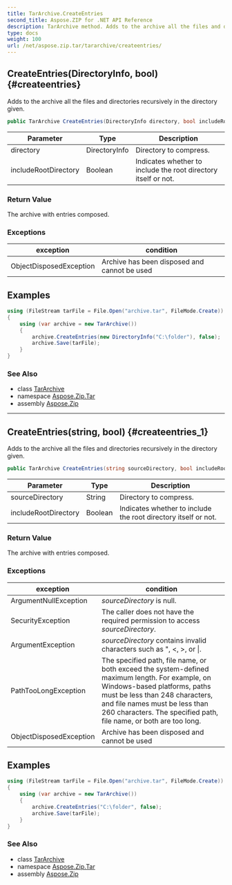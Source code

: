 ```yaml
---
title: TarArchive.CreateEntries
second_title: Aspose.ZIP for .NET API Reference
description: TarArchive method. Adds to the archive all the files and directories recursively in the directory given
type: docs
weight: 100
url: /net/aspose.zip.tar/tararchive/createentries/
---
```

## CreateEntries(DirectoryInfo, bool) {#createentries}

Adds to the archive all the files and directories recursively in the directory given.

```csharp
public TarArchive CreateEntries(DirectoryInfo directory, bool includeRootDirectory = true)
```

| Parameter | Type | Description |
| --- | --- | --- |
| directory | DirectoryInfo | Directory to compress. |
| includeRootDirectory | Boolean | Indicates whether to include the root directory itself or not. |

### Return Value

The archive with entries composed.

### Exceptions

| exception | condition |
| --- | --- |
| ObjectDisposedException | Archive has been disposed and cannot be used |

## Examples

```csharp
using (FileStream tarFile = File.Open("archive.tar", FileMode.Create))
{
    using (var archive = new TarArchive())
    {
        archive.CreateEntries(new DirectoryInfo("C:\folder"), false);
        archive.Save(tarFile);
    }
}
```

### See Also

* class [TarArchive](../)
* namespace [Aspose.Zip.Tar](../../tararchive/)
* assembly [Aspose.Zip](../../../)

---

## CreateEntries(string, bool) {#createentries_1}

Adds to the archive all the files and directories recursively in the directory given.

```csharp
public TarArchive CreateEntries(string sourceDirectory, bool includeRootDirectory = true)
```

| Parameter | Type | Description |
| --- | --- | --- |
| sourceDirectory | String | Directory to compress. |
| includeRootDirectory | Boolean | Indicates whether to include the root directory itself or not. |

### Return Value

The archive with entries composed.

### Exceptions

| exception | condition |
| --- | --- |
| ArgumentNullException | *sourceDirectory* is null. |
| SecurityException | The caller does not have the required permission to access *sourceDirectory*. |
| ArgumentException | *sourceDirectory* contains invalid characters such as ", &lt;, &gt;, or &#x7C;. |
| PathTooLongException | The specified path, file name, or both exceed the system-defined maximum length. For example, on Windows-based platforms, paths must be less than 248 characters, and file names must be less than 260 characters. The specified path, file name, or both are too long. |
| ObjectDisposedException | Archive has been disposed and cannot be used |

## Examples

```csharp
using (FileStream tarFile = File.Open("archive.tar", FileMode.Create))
{
    using (var archive = new TarArchive())
    {
        archive.CreateEntries("C:\folder", false);
        archive.Save(tarFile);
    }
}
```

### See Also

* class [TarArchive](../)
* namespace [Aspose.Zip.Tar](../../tararchive/)
* assembly [Aspose.Zip](../../../)


